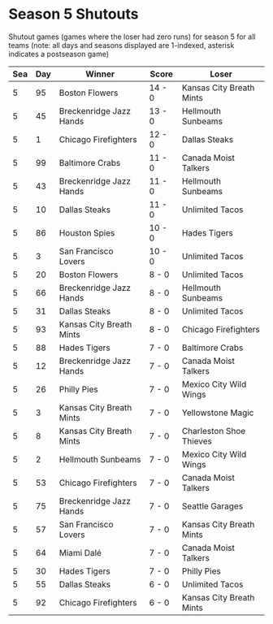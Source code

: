 # Season 5 Shutouts



Shutout games (games where the loser had zero runs) for season 5 for all teams (note: all days and seasons displayed are 1-indexed, asterisk indicates a postseason game)


| Sea | Day | Winner | Score | Loser | 
| ------ |------ |------ |------ |------ |
| 5 | 95 | Boston Flowers | 14 - 0 | Kansas City Breath Mints | 
| 5 | 45 | Breckenridge Jazz Hands | 13 - 0 | Hellmouth Sunbeams | 
| 5 | 1 | Chicago Firefighters | 12 - 0 | Dallas Steaks | 
| 5 | 99 | Baltimore Crabs | 11 - 0 | Canada Moist Talkers | 
| 5 | 43 | Breckenridge Jazz Hands | 11 - 0 | Hellmouth Sunbeams | 
| 5 | 10 | Dallas Steaks | 11 - 0 | Unlimited Tacos | 
| 5 | 86 | Houston Spies | 10 - 0 | Hades Tigers | 
| 5 | 3 | San Francisco Lovers | 10 - 0 | Unlimited Tacos | 
| 5 | 20 | Boston Flowers | 8 - 0 | Unlimited Tacos | 
| 5 | 66 | Breckenridge Jazz Hands | 8 - 0 | Hellmouth Sunbeams | 
| 5 | 31 | Dallas Steaks | 8 - 0 | Unlimited Tacos | 
| 5 | 93 | Kansas City Breath Mints | 8 - 0 | Chicago Firefighters | 
| 5 | 88 | Hades Tigers | 7 - 0 | Baltimore Crabs | 
| 5 | 12 | Breckenridge Jazz Hands | 7 - 0 | Canada Moist Talkers | 
| 5 | 26 | Philly Pies | 7 - 0 | Mexico City Wild Wings | 
| 5 | 3 | Kansas City Breath Mints | 7 - 0 | Yellowstone Magic | 
| 5 | 8 | Kansas City Breath Mints | 7 - 0 | Charleston Shoe Thieves | 
| 5 | 2 | Hellmouth Sunbeams | 7 - 0 | Mexico City Wild Wings | 
| 5 | 53 | Chicago Firefighters | 7 - 0 | Canada Moist Talkers | 
| 5 | 75 | Breckenridge Jazz Hands | 7 - 0 | Seattle Garages | 
| 5 | 57 | San Francisco Lovers | 7 - 0 | Kansas City Breath Mints | 
| 5 | 64 | Miami Dalé | 7 - 0 | Canada Moist Talkers | 
| 5 | 30 | Hades Tigers | 7 - 0 | Philly Pies | 
| 5 | 55 | Dallas Steaks | 6 - 0 | Unlimited Tacos | 
| 5 | 92 | Chicago Firefighters | 6 - 0 | Kansas City Breath Mints | 


